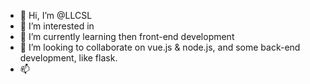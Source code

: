 - 👋 Hi, I’m @LLCSL
- 👀 I’m interested in 
- 🌱 I’m currently learning then front-end development
- 💞️ I’m looking to collaborate on vue.js & node.js, and some back-end development, like flask.
- 📫 

<!---
LLCSL/LLCSL is a ✨ special ✨ repository because its `README.md` (this file) appears on your GitHub profile.
You can click the Preview link to take a look at your changes.
--->
